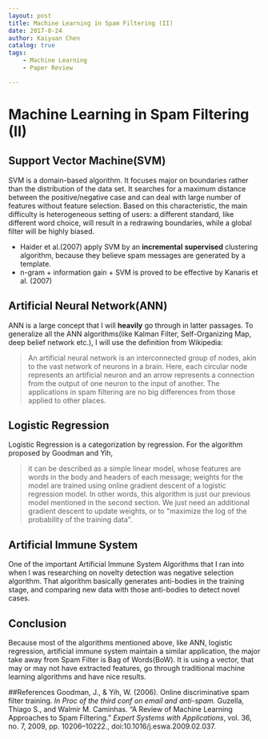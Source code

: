 ```yaml
---
layout: post
title: Machine Learning in Spam Filtering (II)
date: 2017-8-24
author: Kaiyuan Chen
catalog: true
tags:
    - Machine Learning
    - Paper Review

---
```


# Machine Learning in Spam Filtering (II)

## Support Vector Machine(SVM)
SVM is a domain-based algorithm. It focuses major on boundaries rather than the distribution of the data set. It searches for a maximum distance between the positive/negative case and can deal with large number of features without feature selection. Based on this characteristic, the main difficulty is heterogeneous setting of users: a different standard, like different word choice, will result in a redrawing boundaries, while a global filter will be highly biased. 

* Haider et al.(2007) apply SVM by an **incremental** **supervised** clustering algorithm, because they believe spam messages are generated by a template. 
* n-gram + information gain + SVM is proved to be effective by Kanaris et al. (2007)


## Artificial Neural Network(ANN)
ANN is a large concept that I will **heavily** go through in latter passages. To generalize all the ANN algorithms(like Kalman Filter, Self-Organizing Map, deep belief network etc.), I will use the definition from Wikipedia:
>An artificial neural network is an interconnected group of nodes, akin to the vast network of neurons in a brain. Here, each circular node represents an artificial neuron and an arrow represents a connection from the output of one neuron to the input of another.
The applications in spam filtering are no big differences from those applied to other places. 

## Logistic Regression
Logistic Regression is a categorization by regression. For the algorithm proposed by Goodman and Yih, 
>it can be described as a simple linear model, whose features are words in the body and headers of each message; weights for the model are trained using online gradient descent of a logistic regression model.
In other words, this algorithm is just our previous model mentioned in the second section. We just need an additional gradient descent to update weights, or to "maximize the log of the probability of the training data". 

## Artificial Immune System 
One of the important Artificial Immune System Algorithms that I ran into when I was researching on novelty detection was negative selection algorithm. That algorithm basically generates anti-bodies
in the training stage, and comparing new data with those anti-bodies to detect novel cases. 

## Conclusion 
Because most of the algorithms mentioned above, like ANN, logistic regression, artificial immune system maintain a similar application, the major take away from Spam Filter is Bag of Words(BoW). It is using a vector, that may or may not have extracted features, go through traditional machine learning algorithms and have nice results.  

##References
Goodman, J., & Yih, W. (2006). Online discriminative spam filter training. _In Proc of
the third conf on email and anti-spam._
Guzella, Thiago S., and Walmir M. Caminhas. “A Review of Machine Learning Approaches to Spam Filtering.” _Expert Systems with Applications_, vol. 36, no. 7, 2009, pp. 10206–10222., doi:10.1016/j.eswa.2009.02.037. 